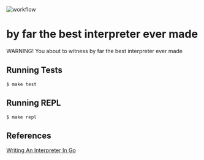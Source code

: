 ![workflow](https://github.com/Pavel-Durov/by.far.the.best.interpreter.ever.made/actions/workflows/go.yml/badge.svg?branch=main)

# by far the best interpreter ever made

WARNING! You about to witness by far the best interpreter ever made


## Running Tests
```shell
$ make test
```

## Running REPL
```shell
$ make repl
```

## References

[Writing An Interpreter In Go](https://interpreterbook.com/)